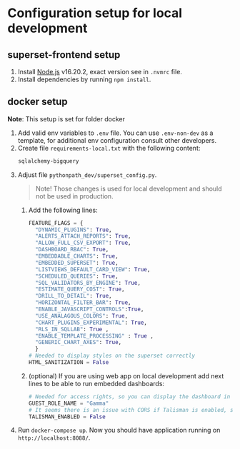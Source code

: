 <!--
Licensed to the Apache Software Foundation (ASF) under one
or more contributor license agreements.  See the NOTICE file
distributed with this work for additional information
regarding copyright ownership.  The ASF licenses this file
to you under the Apache License, Version 2.0 (the
"License"); you may not use this file except in compliance
with the License.  You may obtain a copy of the License at

  http://www.apache.org/licenses/LICENSE-2.0

Unless required by applicable law or agreed to in writing,
software distributed under the License is distributed on an
"AS IS" BASIS, WITHOUT WARRANTIES OR CONDITIONS OF ANY
KIND, either express or implied.  See the License for the
specific language governing permissions and limitations
under the License.
-->

# Configuration setup for local development

## superset-frontend setup

1. Install [Node.js](https://nodejs.org/en/download/) v16.20.2, exact version see in `.nvmrc` file.
2. Install dependencies by running `npm install`.

## docker setup

**Note**: This setup is set for folder docker

1. Add valid env variables to `.env` file. You can use `.env-non-dev` as a template, for additional env configuration consult other developers.
2. Create file `requirements-local.txt` with the following content:
    ```txt
    sqlalchemy-bigquery
    ```
3. Adjust file `pythonpath_dev/superset_config.py`.
   > Note! Those changes is used for local development and should not be used in production.
   1. Add the following lines:
      ```python
      FEATURE_FLAGS = {
        "DYNAMIC_PLUGINS": True,
        "ALERTS_ATTACH_REPORTS": True,
        "ALLOW_FULL_CSV_EXPORT": True,
        "DASHBOARD_RBAC": True,
        "EMBEDDABLE_CHARTS": True,
        "EMBEDDED_SUPERSET": True,
        "LISTVIEWS_DEFAULT_CARD_VIEW": True,
        "SCHEDULED_QUERIES": True,
        "SQL_VALIDATORS_BY_ENGINE": True,
        "ESTIMATE_QUERY_COST": True,
        "DRILL_TO_DETAIL": True,
        "HORIZONTAL_FILTER_BAR": True,
        "ENABLE_JAVASCRIPT_CONTROLS":True,
        "USE_ANALAGOUS_COLORS": True,
        "CHART_PLUGINS_EXPERIMENTAL": True,
        "RLS_IN_SQLLAB": True ,
        "ENABLE_TEMPLATE_PROCESSING" : True ,
        "GENERIC_CHART_AXES": True,
        }
      # Needed to display styles on the superset correctly
      HTML_SANITIZATION = False
      ```
   2. (optional) If you are using web app on local development add next lines to be able to run embedded dashboards:
      ```python
      # Needed for access rights, so you can display the dashboard in the web app
      GUEST_ROLE_NAME = "Gamma"
      # It seems there is an issue with CORS if Talisman is enabled, so we need to disable it
      TALISMAN_ENABLED = False
      ```
4. Run `docker-compose up`. Now you should have application running on `http://localhost:8088/`.
